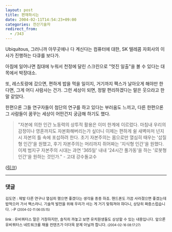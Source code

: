 ```yaml
---
layout: post
title: 편재하시는
date: 2004-02-11T14:54:23+09:00
categories: 전산기술자
redirect_from:
  - /343
---
```


Ubiquitous, 그러니까 아무곳에나 다 계신다는 컴퓨터에 대한, SK 텔레콤 자회사의 이사가 진행하는 다큐를 보다가.

아침에 일어나면 침대에 누워서 천정에 달린 스크린으로 "멋진 일출"을 볼 수 있다는 대목에서 박장대소.

또, 레스토랑에 갔으면, 편하게 밥을 먹을 일이지, 거기까지 팩스가 날아오게 해야만 한다면, 그게 어디 사람사는 건가. 그런 세상이 되면, 정말 편리하겠다는 말은 웃으라고 한말 같았다.

한편으론 그들 연구자들이 첨단의 연구를 하고 있다는 부러움도 느끼고, 다른 한편으론 그 사람들이 꿈꾸는 세상이 어떤건지 궁금해 하기도 했다.

> "자본에 의한 인간 노동력의 상투적 활용은 이미 한계에 이르렀다. 마침내 우리의 감정이나 영혼까지도 자본화해버리는가 싶더니 이제는 편하게 쉴 새벽마저 넌지시 자본의 틀 속에 포섭하려 한다. 초기 자본주의는 몸으로만 열심히 때우는 '삽질형 인간'을 원했고, 후기 자본주의는 머리까지 쥐어짜는 '지식형 인간'을 원했다. 이제 범지구 자본주의 시대는 과연 '365일' 내내 '24시간 풀가동'을 하는 '로봇형 인간'을 원하는 것인가." - 고대 강수돌교수

(<a href="http://blog.naver.com/sql2night/40000839647">링크</a>)

* * *

### 댓글



<!--- cmt:690 --->
<!--- mail: --->
<!--- parent:0 --->

<small class=comment>김도연 : 제발 다른 연구나 열심히 했으면 좋겠다는 생각을 종종 하죠. 핸드폰도 가끔 사라졌으면 좋겠는데 밥먹으러 가서 팩스라니. 기술적 발전을 위해 우리가 사는 게 거기 맞춰져야 하다니, 상당히 짜증스럽습니다. :-P <small>(2004-02-11 06:05:15)</small></small>


<!--- cmt:691 --->
<!--- mail: --->
<!--- parent:0 --->

<small class=comment>link : 유비쿼터스 말은 거창하지만, 솔직히 까놓고 보면 유치원생들도 상상할 수 있는 내용입니다. 앞으론 유비쿼터스 네트워크를 채울 컨텐츠가 더더욱 문제 아닐까 합니다. <small>(2004-02-16 08:17:27)</small></small>


